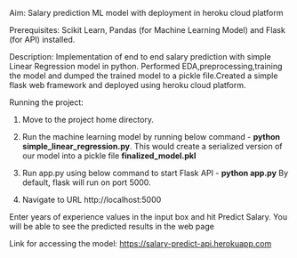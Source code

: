 Aim: Salary prediction ML model with deployment in heroku cloud platform

Prerequisites: Scikit Learn, Pandas (for Machine Learning Model) and Flask (for API) installed.

Description: Implementation of end to end salary prediction with simple Linear Regression model in python. Performed EDA,preprocessing,training the model and dumped the trained model to a pickle file.Created a simple flask web framework and deployed using heroku cloud platform.

Running the project: 

1. Move to the project home directory. 
2. Run the machine learning model by running below command - **python simple_linear_regression.py**. 
   This would create a serialized version of our model into a pickle file **finalized_model.pkl**
4. Run app.py using below command to start Flask API - **python app.py**
   By default, flask will run on port 5000.

4. Navigate to URL http://localhost:5000

Enter years of experience values in the input box and hit Predict Salary. You will be able to see the predicted results in the web page

Link for accessing the model: https://salary-predict-api.herokuapp.com
